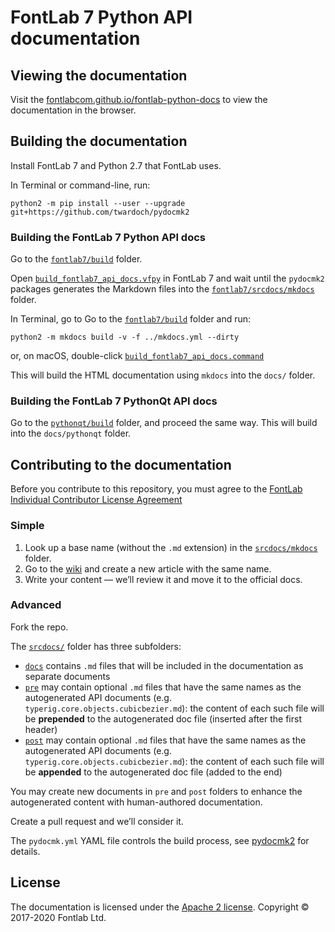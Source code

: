 
# FontLab 7 Python API documentation

## Viewing the documentation

Visit the [fontlabcom.github.io/fontlab-python-docs](https://fontlabcom.github.io/fontlab-python-docs) to view the documentation in the browser.

## Building the documentation

Install FontLab 7 and Python 2.7 that FontLab uses.

In Terminal or command-line, run:

```
python2 -m pip install --user --upgrade git+https://github.com/twardoch/pydocmk2
```

### Building the FontLab 7 Python API docs

Go to the [`fontlab7/build`](fontlab7/build) folder.

Open [`build_fontlab7_api_docs.vfpy`](fontlab7/build/build_fontlab7_api_docs.vfpy) in FontLab 7 and wait until the `pydocmk2` packages generates the Markdown files into the [`fontlab7/srcdocs/mkdocs`](fontlab7/srcdocs/mkdocs) folder.

In Terminal, go to Go to the [`fontlab7/build`](fontlab7/build) folder and run:

```
python2 -m mkdocs build -v -f ../mkdocs.yml --dirty
```

or, on macOS, double-click [`build_fontlab7_api_docs.command`](fontlab7/build/build_fontlab7_api_docs.command)

This will build the HTML documentation using `mkdocs` into the `docs/` folder.

### Building the FontLab 7 PythonQt API docs

Go to the [`pythonqt/build`](pythonqt/build) folder, and proceed the same way. This will build into the `docs/pythonqt` folder.

## Contributing to the documentation

Before you contribute to this repository, you must agree to the [FontLab Individual Contributor License Agreement](https://cla-assistant.io/fontlabcom/fontlab-python-docs)

### Simple

1. Look up a base name (without the `.md` extension) in the [`srcdocs/mkdocs`](srcdocs/mkdocs) folder.
2. Go to the [wiki](https://github.com/fontlabcom/fontlab-python-docs/wiki) and create a new article with the same name.
3. Write your content — we’ll review it and move it to the official docs.

### Advanced

Fork the repo.

The [`srcdocs/`](srcdocs) folder has three subfolders:

- [`docs`](srcdocs/docs) contains `.md` files that will be included in the documentation as separate documents
- [`pre`](srcdocs/pre) may contain optional `.md` files that have the same names as the autogenerated API documents (e.g. `typerig.core.objects.cubicbezier.md`): the content of each such file will be **prepended** to the autogenerated doc file (inserted after the first header)
- [`post`](srcdocs/post) may contain optional `.md` files that have the same names as the autogenerated API documents (e.g. `typerig.core.objects.cubicbezier.md`): the content of each such file will be **appended** to the autogenerated doc file (added to the end)

You may create new documents in `pre` and `post` folders to enhance the autogenerated content with human-authored documentation.

Create a pull request and we’ll consider it.

The `pydocmk.yml` YAML file controls the build process, see [pydocmk2](https://twardoch.github.io/pydocmk2/) for details.

## License

The documentation is licensed under the [Apache 2 license](LICENSE). Copyright © 2017-2020 Fontlab Ltd.
